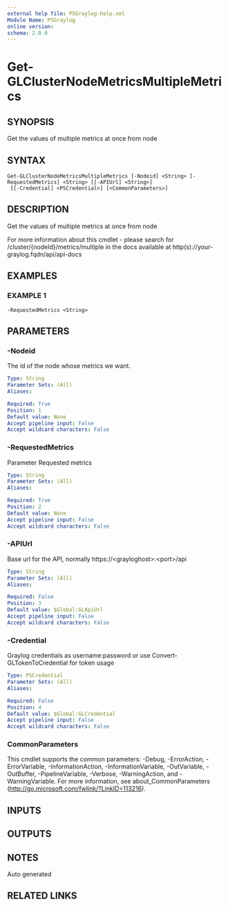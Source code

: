 ```yaml
---
external help file: PSGraylog-help.xml
Module Name: PSGraylog
online version:
schema: 2.0.0
---
```


# Get-GLClusterNodeMetricsMultipleMetrics

## SYNOPSIS
Get the values of multiple metrics at once from node

## SYNTAX

```
Get-GLClusterNodeMetricsMultipleMetrics [-Nodeid] <String> [-RequestedMetrics] <String> [[-APIUrl] <String>]
 [[-Credential] <PSCredential>] [<CommonParameters>]
```

## DESCRIPTION
Get the values of multiple metrics at once from node


For more information about this cmdlet - please search for /cluster/{nodeId}/metrics/multiple in the docs available at http(s)://your-graylog.fqdn/api/api-docs

## EXAMPLES

### EXAMPLE 1
```
-RequestedMetrics <String>
```

## PARAMETERS

### -Nodeid
The id of the node whose metrics we want.

```yaml
Type: String
Parameter Sets: (All)
Aliases:

Required: True
Position: 1
Default value: None
Accept pipeline input: False
Accept wildcard characters: False
```

### -RequestedMetrics
Parameter Requested metrics

```yaml
Type: String
Parameter Sets: (All)
Aliases:

Required: True
Position: 2
Default value: None
Accept pipeline input: False
Accept wildcard characters: False
```

### -APIUrl
Base url for the API, normally https://\<grayloghost\>:\<port\>/api

```yaml
Type: String
Parameter Sets: (All)
Aliases:

Required: False
Position: 3
Default value: $Global:GLApiUrl
Accept pipeline input: False
Accept wildcard characters: False
```

### -Credential
Graylog credentials as username:password or use Convert-GLTokenToCredential for token usage

```yaml
Type: PSCredential
Parameter Sets: (All)
Aliases:

Required: False
Position: 4
Default value: $Global:GLCredential
Accept pipeline input: False
Accept wildcard characters: False
```

### CommonParameters
This cmdlet supports the common parameters: -Debug, -ErrorAction, -ErrorVariable, -InformationAction, -InformationVariable, -OutVariable, -OutBuffer, -PipelineVariable, -Verbose, -WarningAction, and -WarningVariable.
For more information, see about_CommonParameters (http://go.microsoft.com/fwlink/?LinkID=113216).

## INPUTS

## OUTPUTS

## NOTES
Auto generated

## RELATED LINKS
